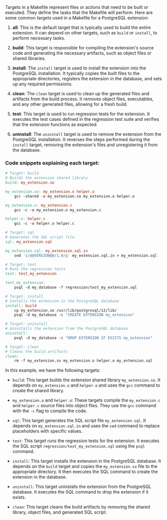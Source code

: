 Targets in a Makefile represent files or actions that need to be built or executed. They define the tasks that the Makefile will perform. Here are some common targets used in a Makefile for a PostgreSQL extension:

1.  **all**: This is the default target that is typically used to build the entire extension. It can depend on other targets, such as `build` or `install`, to perform necessary tasks.

2.  **build**: This target is responsible for compiling the extension's source code and generating the necessary artifacts, such as object files or shared libraries.

3.  **install**: The `install` target is used to install the extension into the PostgreSQL installation. It typically copies the built files to the appropriate directories, registers the extension in the database, and sets up any required permissions.

4.  **clean**: The `clean` target is used to clean up the generated files and artifacts from the build process. It removes object files, executables, and any other generated files, allowing for a fresh build.

5.  **test**: This target is used to run regression tests for the extension. It executes the test cases defined in the regression test suite and verifies that the extension functions as expected.

6.  **uninstall**: The `uninstall` target is used to remove the extension from the PostgreSQL installation. It reverses the steps performed during the `install` target, removing the extension's files and unregistering it from the database.

### Code snippets explaining each target:

```makefile 
# Target: build
# Builds the extension shared library
build: my_extension.so

my_extension.so: my_extension.o helper.o
    gcc -shared -o my_extension.so my_extension.o helper.o

my_extension.o: my_extension.c
    gcc -c -o my_extension.o my_extension.c

helper.o: helper.c
    gcc -c -o helper.o helper.c

# Target: sql
# Generates the SQL script file
sql: my_extension.sql

my_extension.sql: my_extension.sql.in
    sed 's/@@VERSION@@/1.0/g' my_extension.sql.in > my_extension.sql

# Target: test
# Runs the regression tests
test: test_my_extension

test_my_extension:
    psql -d my_database -f regression/test_my_extension.sql

# Target: install
# Installs the extension in the PostgreSQL database
install: build
    cp my_extension.so /usr/lib/postgresql/12/lib/
    psql -d my_database -c "CREATE EXTENSION my_extension"

# Target: uninstall
# Uninstalls the extension from the PostgreSQL database
uninstall:
    psql -d my_database -c "DROP EXTENSION IF EXISTS my_extension"

# Target: clean
# Cleans the build artifacts
clean:
    rm -f my_extension.so my_extension.o helper.o my_extension.sql


```

In this example, we have the following targets:

-   `build`: This target builds the extension shared library `my_extension.so`. It depends on `my_extension.o` and `helper.o` and uses the `gcc` command to create the shared library.
    
-   `my_extension.o` and `helper.o`: These targets compile the `my_extension.c` and `helper.c` source files into object files. They use the `gcc` command with the `-c` flag to compile the code.
    
-   `sql`: This target generates the SQL script file `my_extension.sql`. It depends on `my_extension.sql.in` and uses the `sed` command to replace placeholders with specific values.
    
-   `test`: This target runs the regression tests for the extension. It executes the SQL script `regression/test_my_extension.sql` using the `psql` command.
    
-   `install`: This target installs the extension in the PostgreSQL database. It depends on the `build` target and copies the `my_extension.so` file to the appropriate directory. It then executes the SQL command to create the extension in the database.
    
-   `uninstall`: This target uninstalls the extension from the PostgreSQL database. It executes the SQL command to drop the extension if it exists.
    
-   `clean`: This target cleans the build artifacts by removing the shared library, object files, and generated SQL script.
    
